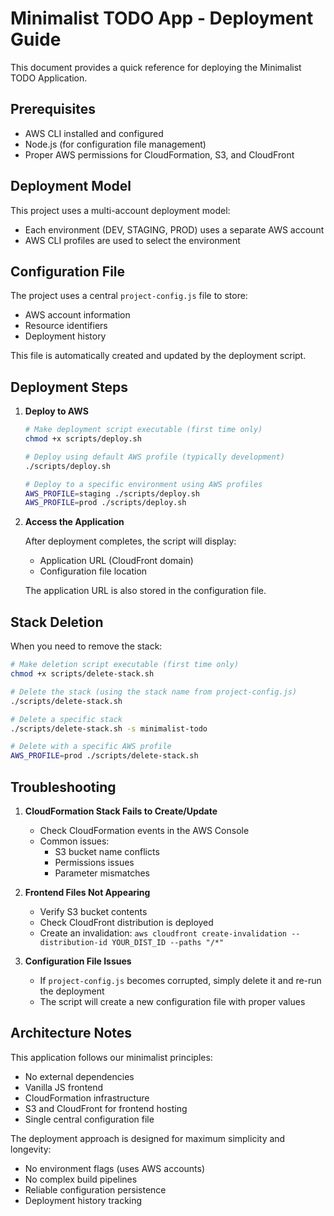 # Minimalist TODO App - Deployment Guide

This document provides a quick reference for deploying the Minimalist TODO Application.

## Prerequisites

- AWS CLI installed and configured
- Node.js (for configuration file management)
- Proper AWS permissions for CloudFormation, S3, and CloudFront

## Deployment Model

This project uses a multi-account deployment model:
- Each environment (DEV, STAGING, PROD) uses a separate AWS account
- AWS CLI profiles are used to select the environment

## Configuration File

The project uses a central `project-config.js` file to store:
- AWS account information
- Resource identifiers
- Deployment history

This file is automatically created and updated by the deployment script.

## Deployment Steps

1. **Deploy to AWS**

   ```bash
   # Make deployment script executable (first time only)
   chmod +x scripts/deploy.sh

   # Deploy using default AWS profile (typically development)
   ./scripts/deploy.sh

   # Deploy to a specific environment using AWS profiles
   AWS_PROFILE=staging ./scripts/deploy.sh
   AWS_PROFILE=prod ./scripts/deploy.sh
   ```

2. **Access the Application**

   After deployment completes, the script will display:
   - Application URL (CloudFront domain)
   - Configuration file location
   
   The application URL is also stored in the configuration file.

## Stack Deletion

When you need to remove the stack:

```bash
# Make deletion script executable (first time only)
chmod +x scripts/delete-stack.sh

# Delete the stack (using the stack name from project-config.js)
./scripts/delete-stack.sh

# Delete a specific stack
./scripts/delete-stack.sh -s minimalist-todo

# Delete with a specific AWS profile
AWS_PROFILE=prod ./scripts/delete-stack.sh
```

## Troubleshooting

1. **CloudFormation Stack Fails to Create/Update**
   - Check CloudFormation events in the AWS Console
   - Common issues:
     - S3 bucket name conflicts
     - Permissions issues
     - Parameter mismatches

2. **Frontend Files Not Appearing**
   - Verify S3 bucket contents
   - Check CloudFront distribution is deployed
   - Create an invalidation: `aws cloudfront create-invalidation --distribution-id YOUR_DIST_ID --paths "/*"`

3. **Configuration File Issues**
   - If `project-config.js` becomes corrupted, simply delete it and re-run the deployment
   - The script will create a new configuration file with proper values

## Architecture Notes

This application follows our minimalist principles:
- No external dependencies
- Vanilla JS frontend
- CloudFormation infrastructure
- S3 and CloudFront for frontend hosting
- Single central configuration file

The deployment approach is designed for maximum simplicity and longevity:
- No environment flags (uses AWS accounts)
- No complex build pipelines
- Reliable configuration persistence
- Deployment history tracking